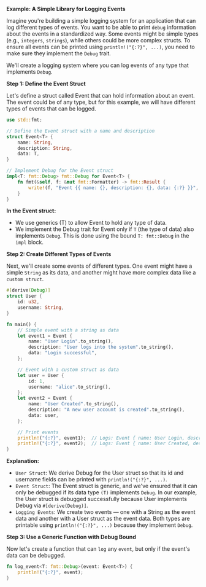 **Example: A Simple Library for Logging Events**

Imagine you're building a simple logging system for an application that can log different types of events. You want to be able to print `debug` information about the events in a standardized way. Some events might be simple types (e.g., `integers`, `strings`), while others could be more complex structs. To ensure all events can be printed using `println!("{:?}", ...)`, you need to make sure they implement the `Debug` trait.

We'll create a logging system where you can log events of any type that implements `Debug`.

**Step 1: Define the Event Struct**

Let's define a struct called Event that can hold information about an event. The event could be of any type, but for this example, we will have different types of events that can be logged.

```rust
use std::fmt;

// Define the Event struct with a name and description
struct Event<T> {
    name: String,
    description: String,
    data: T,
}

// Implement Debug for the Event struct
impl<T: fmt::Debug> fmt::Debug for Event<T> {
    fn fmt(&self, f: &mut fmt::Formatter) -> fmt::Result {
        write!(f, "Event {{ name: {}, description: {}, data: {:?} }}", self.name, self.description, self.data)
    }
}
```

**In the Event struct:**

- We use generics (T) to allow Event to hold any type of data.
- We implement the Debug trait for Event only if `T` (the type of data) also implements `Debug`. This is done using the bound `T: fmt::Debug` in the `impl` block.

**Step 2: Create Different Types of Events**

Next, we'll create some events of different types. One event might have a simple `String` as its data, and another might have more complex data like a `custom struct`.

```rust
#[derive(Debug)]
struct User {
    id: u32,
    username: String,
}

fn main() {
    // Simple event with a string as data
    let event1 = Event {
        name: "User Login".to_string(),
        description: "User logs into the system".to_string(),
        data: "Login successful",
    };

    // Event with a custom struct as data
    let user = User {
        id: 1,
        username: "alice".to_string(),
    };
    let event2 = Event {
        name: "User Created".to_string(),
        description: "A new user account is created".to_string(),
        data: user,
    };

    // Print events
    println!("{:?}", event1);  // Logs: Event { name: User Login, description: User logs into the system, data: "Login successful" }
    println!("{:?}", event2);  // Logs: Event { name: User Created, description: A new user account is created, data: User { id: 1, username: "alice" } }
}
```

**Explanation:**

- `User Struct`: We derive Debug for the User struct so that its id and username fields can be printed with `println!("{:?}", ...)`.
- `Event Struct`: The Event struct is generic, and we've ensured that it can only be debugged if its data type `(T)` implements `Debug`. In our example, the User struct is debugged successfully because User implements Debug via `#[derive(Debug)]`.
- `Logging Events`: We create two events — one with a String as the event data and another with a User struct as the event data. Both types are printable using `println!("{:?}", ...)` because they implement `Debug`.

**Step 3: Use a Generic Function with Debug Bound**

Now let's create a function that can `log` any `event`, but only if the event's data can be debugged.

```rust
fn log_event<T: fmt::Debug>(event: Event<T>) {
    println!("{:?}", event);
}
```
